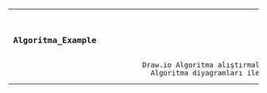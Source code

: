 
<hr>

<pre>                              <H3> Algoritma_Example</H3> 
                                Draw.io Algoritma alıştırmaları.
                                  Algoritma diyagramları ile şema çizme.  </pre>
<hr>


